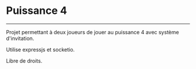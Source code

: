 # Puissance 4

---

Projet permettant à deux joueurs de jouer au puissance 4 avec système d'invitation.

Utilise expressjs et socketio.

Libre de droits.
